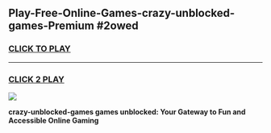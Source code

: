 
## Play-Free-Online-Games-crazy-unblocked-games-Premium #2owed
<h3>
<a href="https://premium.freeplayer.one?title=crazy-unblocked-games&ref=8M">CLICK TO PLAY</a></h3>
<hr>

<h3>
<a href="https://premium.freeplayer.one?title=crazy-unblocked-games&ref=8M">CLICK 2 PLAY</a>
  
</h3>

<a href="https://premium.freeplayer.one?title=crazy-unblocked-games&ref=8M"><img src="https://clearcache.store/games.png"></a>


**crazy-unblocked-games games unblocked: Your Gateway to Fun and Accessible Online Gaming**
